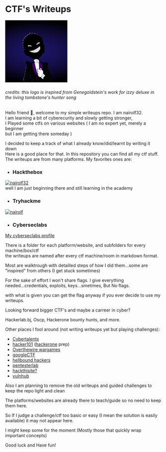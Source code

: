 # CTF's Writeups

<img src="pictures/dark_logo.png" alt="logo" width="200" height="200">

###### *credits: this logo is inspired from Genegoldstein's work for izzy deluxe in the living tombstone's hunter song*

Hello friend 🤖, welcome to my simple writeups repo. I am nairolf32.  
I am learning a bit of cyberecurity and slowly getting stronger,  
I Played some ctfs on various websites ( I am no expert yet, merely a beginner  
but I am getting there someday )

I decided to keep a track of what I already know/did/learnt by writing it down  
Here is a good place for that. In this repository you can find all my ctf stuff.  
The writeups are from many platforms. My favorites ones are:

- ### Hackthebox

[![nairolf32](https://www.hackthebox.eu/badge/image/607474)](https://app.hackthebox.com/profile/607474)  
 well I am just beginning there and still learning in the academy

- ### Tryhackme

[![nairolf](https://tryhackme-badges.s3.amazonaws.com/nairolf.png)](https://tryhackme.com/p/nairolf)

- ### Cyberseclabs

[My cyberseclabs profile](https://www.cyberseclabs.co.uk/profile)

There is a folder for each platform/website, and subfolders for every machine/box/ctf  
the writeups are named after every ctf machine/room in markdown format.

Most are walktrough with detailled steps of how I did them...some are "inspired" from
others (I get stuck sometimes)

For the sake of effort I won't share flags. I give everything needed...credentials, exploits, keys...smetimes, But No flags.

with what is given you can get the flag anyway if you ever decide to use my writeups.

Looking forward bigger CTF's and maybe a carreer in cyber?

Hackerlab.bj, Oscp, Hackerone bounty hunts, and more.

Other places I fool around (not writing writeups yet but playing challenges):

- [Cybertalents](https://cybertalents.com/members/nairolf32/profile)
- [hacker101](https://ctf.hacker101.com/) ([hackerone](https://hackerone.com/nairolf?type=user) prep)
- [Overthewire wargames](https://overthewire.org/wargames/)
- [googleCTF](https://capturetheflag.withgoogle.com/beginners-quest)
- [hellbound hackers](https://hbh.sh/user/nairolf32)
- [pentesterlab](https://pentesterlab.com)
- [hackthisite?](https://www.hackthissite.org/user/view/nairolf32/)
- [vulnhub](https://www.vulnhub.com/)

Also I am planning to remove the old writeups and guided challenges to keep the repo light and clean

The platforms/websites are already there to teach/guide so no need to keep them here.

So If I judge a challenge/ctf too basic or easy (I mean the solution is easily available) it may not appear here.

I might keep some for the moment (Mostly those that quickly wrap important concepts)

Good luck and Have fun!
